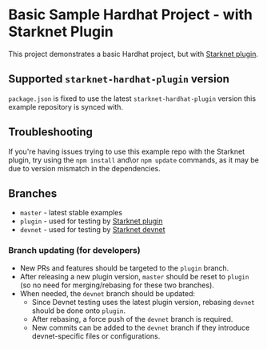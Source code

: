 # Basic Sample Hardhat Project - with Starknet Plugin
This project demonstrates a basic Hardhat project, but with [Starknet plugin](https://github.com/Shard-Labs/starknet-hardhat-plugin).

## Supported `starknet-hardhat-plugin` version
`package.json` is fixed to use the latest `starknet-hardhat-plugin` version this example repository is synced with.

## Troubleshooting
If you're having issues trying to use this example repo with the Starknet plugin, try using the `npm install` and\or `npm update` commands, as it may be due to version mismatch in the dependencies.

## Branches
- `master` - latest stable examples
- `plugin` - used for testing by [Starknet plugin](https://github.com/Shard-Labs/starknet-hardhat-plugin)
- `devnet` - used for testing by [Starknet devnet](https://github.com/Shard-Labs/starknet-devnet)

### Branch updating (for developers)
- New PRs and features should be targeted to the `plugin` branch.
- After releasing a new plugin version, `master` should be reset to `plugin` (so no need for merging/rebasing for these two branches).
- When needed, the `devnet` branch should be updated:
  - Since Devnet testing uses the latest plugin version, rebasing `devnet` should be done onto `plugin`.
  - After rebasing, a force push of the `devnet` branch is required.
  - New commits can be added to the `devnet` branch if they introduce devnet-specific files or configurations.
